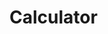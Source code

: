 <!-- We're not actually going to add this to our index.html -->
<!DOCTYPE html>
<html lang="en-US">
  <head>
    <link rel="stylesheet" href="css/styles.css" type="text/css">
    <title>Calculator</title>
  </head>
  <body>
    <h1>Calculator</h1>
    <script>
      window.alert("Woo-hoo! We've embedded a script into our HTML.");
    </script>
  </body>
</html>